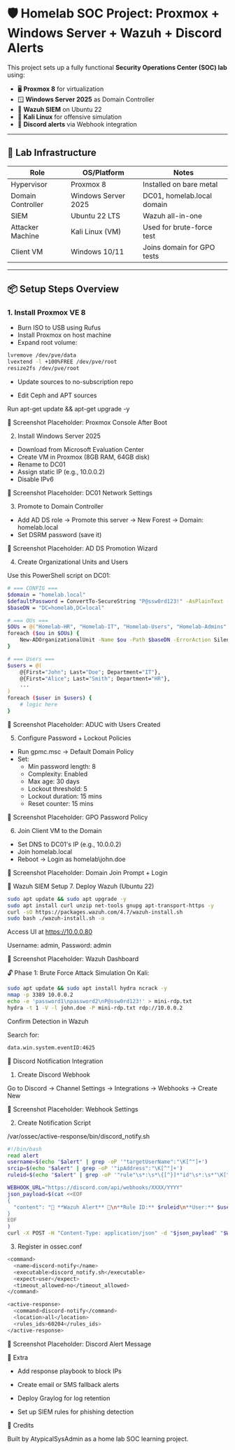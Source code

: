 # 🛡️ Homelab SOC Project: Proxmox + Windows Server + Wazuh + Discord Alerts

This project sets up a fully functional **Security Operations Center (SOC) lab** using:

- 🖥️ **Proxmox 8** for virtualization
- 🪟 **Windows Server 2025** as Domain Controller
- 🧠 **Wazuh SIEM** on Ubuntu 22
- 🧪 **Kali Linux** for offensive simulation
- 🔔 **Discord alerts** via Webhook integration

---

## 🧰 Lab Infrastructure

| Role             | OS/Platform         | Notes                        |
|------------------|---------------------|------------------------------|
| Hypervisor       | Proxmox 8           | Installed on bare metal      |
| Domain Controller| Windows Server 2025 | DC01, homelab.local domain   |
| SIEM             | Ubuntu 22 LTS       | Wazuh all-in-one             |
| Attacker Machine | Kali Linux (VM)     | Used for brute-force test    |
| Client VM        | Windows 10/11       | Joins domain for GPO tests   |

---

## 📦 Setup Steps Overview

### 1. Install Proxmox VE 8

- Burn ISO to USB using Rufus
- Install Proxmox on host machine
- Expand root volume:
```bash
lvremove /dev/pve/data
lvextend -l +100%FREE /dev/pve/root
resize2fs /dev/pve/root
```

- Update sources to no-subscription repo

- Edit Ceph and APT sources

Run apt-get update && apt-get upgrade -y

📸 Screenshot Placeholder: Proxmox Console After Boot

2. Install Windows Server 2025

- Download from Microsoft Evaluation Center
- Create VM in Proxmox (8GB RAM, 64GB disk)
- Rename to DC01
- Assign static IP (e.g., 10.0.0.2)
- Disable IPv6

📸 Screenshot Placeholder: DC01 Network Settings

3. Promote to Domain Controller

- Add AD DS role → Promote this server → New Forest → Domain: homelab.local
- Set DSRM password (save it)

📸 Screenshot Placeholder: AD DS Promotion Wizard

4. Create Organizational Units and Users

Use this PowerShell script on DC01:

```bash
# === CONFIG ===
$domain = "homelab.local"
$defaultPassword = ConvertTo-SecureString "P@ssw0rd123!" -AsPlainText -Force
$baseDN = "DC=homelab,DC=local"

# === OUs ===
$OUs = @("Homelab-HR", "Homelab-IT", "Homelab-Users", "Homelab-Admins")
foreach ($ou in $OUs) {
    New-ADOrganizationalUnit -Name $ou -Path $baseDN -ErrorAction SilentlyContinue
}

# === Users ===
$users = @(
    @{First="John"; Last="Doe"; Department="IT"},
    @{First="Alice"; Last="Smith"; Department="HR"},
    ...
)
foreach ($user in $users) {
    # logic here
}
```

📸 Screenshot Placeholder: ADUC with Users Created

5. Configure Password + Lockout Policies

- Run gpmc.msc → Default Domain Policy
- Set:
    - Min password length: 8
    - Complexity: Enabled
    - Max age: 30 days
    - Lockout threshold: 5
    - Lockout duration: 15 mins
    - Reset counter: 15 mins

📸 Screenshot Placeholder: GPO Password Policy

6. Join Client VM to the Domain

- Set DNS to DC01's IP (e.g., 10.0.0.2)
- Join homelab.local
- Reboot → Login as homelab\john.doe

📸 Screenshot Placeholder: Domain Join Prompt + Login

🧠 Wazuh SIEM Setup
7. Deploy Wazuh (Ubuntu 22)

```bash
sudo apt update && sudo apt upgrade -y
sudo apt install curl unzip net-tools gnupg apt-transport-https -y
curl -sO https://packages.wazuh.com/4.7/wazuh-install.sh
sudo bash ./wazuh-install.sh -a
```
Access UI at https://10.0.0.80

Username: admin, Password: admin

📸 Screenshot Placeholder: Wazuh Dashboard

🔓 Phase 1: Brute Force Attack Simulation
On Kali:

```bash
sudo apt update && sudo apt install hydra ncrack -y
nmap -p 3389 10.0.0.2
echo -e 'password1\npassword2\nP@ssw0rd123!' > mini-rdp.txt
hydra -t 1 -V -l john.doe -P mini-rdp.txt rdp://10.0.0.2
```

Confirm Detection in Wazuh

Search for:

```bash
data.win.system.eventID:4625
```

📢 Discord Notification Integration
1. Create Discord Webhook

Go to Discord → Channel Settings → Integrations → Webhooks → Create New

📸 Screenshot Placeholder: Webhook Settings

2. Create Notification Script

/var/ossec/active-response/bin/discord_notify.sh

```bash
#!/bin/bash
read alert
username=$(echo "$alert" | grep -oP '"targetUserName":"\K[^"]+')
srcip=$(echo "$alert" | grep -oP '"ipAddress":"\K[^"]+')
ruleid=$(echo "$alert" | grep -oP '"rule"\s*:\s*\{[^}]*"id"\s*:\s*"\K[^"]+')

WEBHOOK_URL="https://discord.com/api/webhooks/XXXX/YYYY"
json_payload=$(cat <<EOF
{
  "content": "🚨 **Wazuh Alert** 🚨\n**Rule ID:** $ruleid\n**User:** $username\n**Source IP:** $srcip"
}
EOF
)
curl -X POST -H "Content-Type: application/json" -d "$json_payload" "$WEBHOOK_URL"
```

3. Register in ossec.conf

```bash
<command>
  <name>discord-notify</name>
  <executable>discord_notify.sh</executable>
  <expect>user</expect>
  <timeout_allowed>no</timeout_allowed>
</command>

<active-response>
  <command>discord-notify</command>
  <location>all</location>
  <rules_ids>60204</rules_ids>
</active-response>
```
📸 Screenshot Placeholder: Discord Alert Message

🚀 Extra

 - Add response playbook to block IPs

 - Create email or SMS fallback alerts

 - Deploy Graylog for log retention

 - Set up SIEM rules for phishing detection

🧾 Credits

Built by AtypicalSysAdmin as a home lab SOC learning project.



